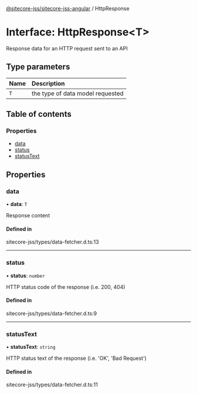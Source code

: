 [@sitecore-jss/sitecore-jss-angular](../README.md) / HttpResponse

# Interface: HttpResponse\<T\>

Response data for an HTTP request sent to an API

## Type parameters

| Name | Description |
| :------ | :------ |
| `T` | the type of data model requested |

## Table of contents

### Properties

- [data](HttpResponse.md#data)
- [status](HttpResponse.md#status)
- [statusText](HttpResponse.md#statustext)

## Properties

### data

• **data**: `T`

Response content

#### Defined in

sitecore-jss/types/data-fetcher.d.ts:13

___

### status

• **status**: `number`

HTTP status code of the response (i.e. 200, 404)

#### Defined in

sitecore-jss/types/data-fetcher.d.ts:9

___

### statusText

• **statusText**: `string`

HTTP status text of the response (i.e. 'OK', 'Bad Request')

#### Defined in

sitecore-jss/types/data-fetcher.d.ts:11
